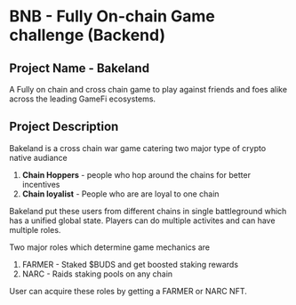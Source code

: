 # BNB - Fully On-chain Game challenge (Backend)

## Project Name - Bakeland

A Fully on chain and cross chain game to play against friends and foes alike across the leading GameFi ecosystems. 

## Project Description

Bakeland is a cross chain war game catering two major type of crypto native audiance 
  1. **Chain Hoppers** - people who hop around the chains for better incentives
  2. **Chain loyalist** - People who are are loyal to one chain

Bakeland put these users from different chains in single battleground which has a unified global state. Players can do multiple activites and can have multiple roles.

Two major roles which determine game mechanics are 
  1. FARMER - Staked $BUDS and get boosted staking rewards
  2. NARC - Raids staking pools on any chain

User can acquire these roles by getting a FARMER or NARC NFT. 


